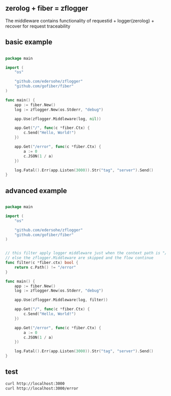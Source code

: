 ## zerolog + fiber = zflogger

The middleware contains functionality of requestid + logger(zerolog) + recover for request traceability

## basic example

```go

package main

import (
	"os"

	"github.com/edersohe/zflogger"
	"github.com/gofiber/fiber"
)

func main() {
    app := fiber.New()
    log := zflogger.New(os.Stderr, "debug")

    app.Use(zflogger.Middleware(log, nil))

	app.Get("/", func(c *fiber.Ctx) {
		c.Send("Hello, World!")
	})

	app.Get("/error", func(c *fiber.Ctx) {
		a := 0
		c.JSON(1 / a)
	})

	log.Fatal().Err(app.Listen(3000)).Str("tag", "server").Send()
}
```

## advanced example

```go

package main

import (
	"os"

	"github.com/edersohe/zflogger"
	"github.com/gofiber/fiber"
)


// this filter apply logger middleware just when the context path is "/error",
// else the zflogger.Middleware are skipped and the flow continue
func filter(c *fiber.ctx) bool {
    return c.Path() != "/error"
}

func main() {
    app := fiber.New()
    log := zflogger.New(os.Stderr, "debug")

    app.Use(zflogger.Middleware(log, filter))

	app.Get("/", func(c *fiber.Ctx) {
		c.Send("Hello, World!")
	})

	app.Get("/error", func(c *fiber.Ctx) {
		a := 0
		c.JSON(1 / a)
	})

	log.Fatal().Err(app.Listen(3000)).Str("tag", "server").Send()
}
```

## test

```sh
curl http://localhost:3000
curl http://localhost:3000/error
```